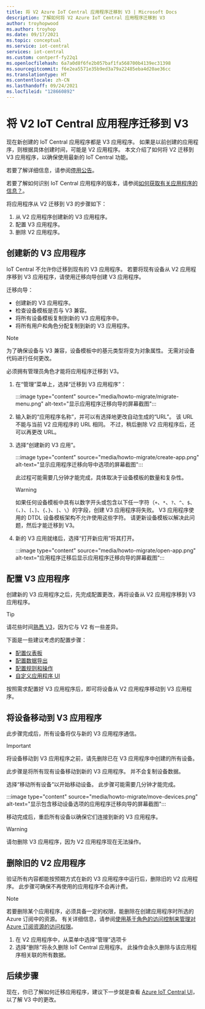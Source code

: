 ```yaml
---
title: 将 V2 Azure IoT Central 应用程序迁移到 V3 | Microsoft Docs
description: 了解如何将 V2 Azure IoT Central 应用程序迁移到 V3
author: troyhopwood
ms.author: troyhop
ms.date: 09/17/2021
ms.topic: conceptual
ms.service: iot-central
services: iot-central
ms.custom: contperf-fy22q1
ms.openlocfilehash: 6a7a0d8f6fe2b057baf1fa568700b4139ec31398
ms.sourcegitcommit: f6e2ea5571e35b9ed3a79a22485eba4d20ae36cc
ms.translationtype: HT
ms.contentlocale: zh-CN
ms.lasthandoff: 09/24/2021
ms.locfileid: "128660892"
---
```

# <a name="migrate-your-v2-iot-central-application-to-v3"></a>将 V2 IoT Central 应用程序迁移到 V3

现在新创建的 IoT Central 应用程序都是 V3 应用程序。 如果是以前创建的应用程序，则根据具体创建时间，可能是 V2 应用程序。 本文介绍了如何将 V2 迁移到 V3 应用程序，以确保使用最新的 IoT Central 功能。

若要了解详细信息，请参阅[停用公告](/answers/questions/529295/retirement-announcement-upgrade-to-iot-central-v3.html)。

若要了解如何识别 IoT Central 应用程序的版本，请参阅[如何获取有关应用程序的信息？](howto-faq.yml#how-do-i-get-information-about-my-application-)。

将应用程序从 V2 迁移到 V3 的步骤如下：

1. 从 V2 应用程序创建新的 V3 应用程序。
1. 配置 V3 应用程序。
1. 删除 V2 应用程序。

## <a name="create-a-new-v3-application"></a>创建新的 V3 应用程序

IoT Central 不允许你迁移到现有的 V3 应用程序。 若要将现有设备从 V2 应用程序移到 V3 应用程序，请使用迁移向导创建 V3 应用程序。

迁移向导：

- 创建新的 V3 应用程序。
- 检查设备模板是否与 V3 兼容。
- 将所有设备模板复制到新的 V3 应用程序中。
- 将所有用户和角色分配复制到新的 V3 应用程序。

> [!NOTE]
> 为了确保设备与 V3 兼容，设备模板中的基元类型将变为对象属性。 无需对设备代码进行任何更改。

必须拥有管理员角色才能将应用程序迁移到 V3。

1. 在“管理”菜单上，选择“迁移到 V3 应用程序”：

    :::image type="content" source="media/howto-migrate/migrate-menu.png" alt-text="显示应用程序迁移向导的屏幕截图":::

1. 输入新的“应用程序名称”，并可以有选择地更改自动生成的“URL”。 该 URL 不能与当前 V2 应用程序的 URL 相同。 不过，稍后删除 V2 应用程序后，还可以再更改 URL。

1. 选择“创建新的 V3 应用”。

    :::image type="content" source="media/howto-migrate/create-app.png" alt-text="显示应用程序迁移向导中选项的屏幕截图":::

    此过程可能需要几分钟才能完成，具体取决于设备模板的数量和复杂性。

    > [!Warning]
    > 如果任何设备模板中具有以数字开头或包含以下任一字符（`+`、`*`、`?`、`^`、`$`、`(`、`)`、`[`、`]`、`{`、`}`、`|`、`\`）的字段，创建 V3 应用程序将失败。 V3 应用程序使用的 DTDL 设备模板架构不允许使用这些字符。 请更新设备模板以解决此问题，然后才能迁移到 V3。

1. 新的 V3 应用就绪后，选择“打开新应用”将其打开。

    :::image type="content" source="media/howto-migrate/open-app.png" alt-text="应用程序迁移后显示应用程序迁移向导的屏幕截图":::

## <a name="configure-the-v3-application"></a>配置 V3 应用程序

创建新的 V3 应用程序之后，先完成配置更改，再将设备从 V2 应用程序移到 V3 应用程序。

> [!TIP]
> 请花些时间[熟悉 V3](overview-iot-central-tour.md#navigate-your-application)，因为它与 V2 有一些差异。

下面是一些建议考虑的配置步骤：

- [配置仪表板](howto-manage-dashboards.md)
- [配置数据导出](howto-export-data.md)
- [配置规则和操作](quick-configure-rules.md)
- [自定义应用程序 UI](howto-customize-ui.md)

按照需求配置好 V3 应用程序后，即可将设备从 V2 应用程序移动到 V3 应用程序。

## <a name="move-your-devices-to-the-v3-application"></a>将设备移动到 V3 应用程序

此步骤完成后，所有设备将仅与新的 V3 应用程序通信。

> [!IMPORTANT]
> 将设备移动到 V3 应用程序之前，请先删除已在 V3 应用程序中创建的所有设备。

此步骤是将所有现有设备移动到新的 V3 应用程序。 并不会复制设备数据。

选择“移动所有设备”以开始移动设备。 此步骤可能需要几分钟才能完成。

:::image type="content" source="media/howto-migrate/move-devices.png" alt-text="显示包含移动设备选项的应用程序迁移向导的屏幕截图":::

移动完成后，重启所有设备以确保它们连接到新的 V3 应用程序。

> [!WARNING]
> 请勿删除 V3 应用程序，因为 V2 应用程序现在无法操作。

## <a name="delete-your-old-v2-application"></a>删除旧的 V2 应用程序

验证所有内容都能按预期方式在新的 V3 应用程序中运行后，删除旧的 V2 应用程序。 此步骤可确保不再使用的应用程序不会再计费。

> [!Note]
> 若要删除某个应用程序，必须具备一定的权限，能删除在创建应用程序时所选的 Azure 订阅中的资源。 有关详细信息，请参阅[使用基于角色的访问控制来管理对 Azure 订阅资源的访问权限](../../role-based-access-control/role-assignments-portal.md)。

1. 在 V2 应用程序中，从菜单中选择“管理”选项卡
2. 选择“删除”将永久删除 IoT Central 应用程序。 此操作会永久删除与该应用程序相关联的所有数据。

## <a name="next-steps"></a>后续步骤

现在，你已了解如何迁移应用程序，建议下一步就是查看 [Azure IoT Central UI](overview-iot-central-tour.md)，以了解 V3 中的更改。
